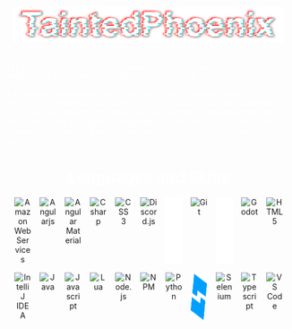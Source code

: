 <div style="padding-top: 40px; padding-bottom: 20px; padding-left: 10px; padding-right: 10px;">
    <img align="center" alt="TaintedPhoenix" src="assets/TaintedPhoenix_transparent.png"/>
</div>

<p style="color: #ffffff;">Hi! My name is Antony Rinaldi (Known online as TaintedPhoenix). I am a high school senior who is interested in just about all things computers.</p>

<p style="color: #ffffff;"> I've worked on a large variety of projects, most of which created in response to problems I found annoying enough to actually do something about. No two projects are alike! I've done all types of development: Web, App, Game, Bot, you name it. Regardless of what i'm working with, I like to create things that I find either useful or thoroughly enjoyable, and nothing less.
</p>

<h1 align="center" style="text-align: center; color: #fff;"> Languages and Skills </h1>

<div align="center" style="display: flex; gap: 15px; align-content: center; justify-content: center; flex-wrap: wrap; margin-left: auto;">
    <img alt="Amazon Web Services" title="Amazon Web Services" src="https://cdn.jsdelivr.net/gh/devicons/devicon@latest/icons/amazonwebservices/amazonwebservices-plain-wordmark.svg" width="30px"/>
    <img alt="Angularjs" title="Angularjs" src="https://cdn.jsdelivr.net/gh/devicons/devicon@latest/icons/angularjs/angularjs-original.svg" width="30px"/>
    <img alt="Angular Material" title = "Angular Material" src="https://cdn.jsdelivr.net/gh/devicons/devicon@latest/icons/angularmaterial/angularmaterial-original.svg" width = "30px"/>
    <img alt="C sharp" title="C#" src="https://cdn.jsdelivr.net/gh/devicons/devicon@latest/icons/csharp/csharp-original.svg" width="30px"/>
    <img alt="CSS 3" title="CSS3" src="https://cdn.jsdelivr.net/gh/devicons/devicon@latest/icons/css3/css3-original.svg" width="30px"/>
    <img alt="Discord.js" title="Discord.js" src="https://cdn.jsdelivr.net/gh/devicons/devicon@latest/icons/discordjs/discordjs-plain.svg" width="30px"/>
    <img alt="Express" title="Express" src="assets/icons/express.svg" width="30px">
    <img alt="Git" title="Git" src="https://cdn.jsdelivr.net/gh/devicons/devicon@latest/icons/git/git-original.svg" width="30px"/>
    <img alt="Github" title="Github" src="assets/icons/github.svg" width="30px"/>
    <img alt="Godot" title="Godot" src="https://cdn.jsdelivr.net/gh/devicons/devicon@latest/icons/godot/godot-original.svg" width="30px"/>
    <img alt="HTML 5" title="HTML5" src="https://cdn.jsdelivr.net/gh/devicons/devicon@latest/icons/html5/html5-original.svg" width="30px"/>
    <img alt="IntelliJ IDEA" title="IntelliJ IDEA" src="https://cdn.jsdelivr.net/gh/devicons/devicon@latest/icons/intellij/intellij-original.svg" width="30px"/>
    <img alt="Java" title="Java" src="https://cdn.jsdelivr.net/gh/devicons/devicon@latest/icons/java/java-original.svg" width="30px"/>
    <img alt="Javascript" title="Javascript" src="https://cdn.jsdelivr.net/gh/devicons/devicon@latest/icons/javascript/javascript-original.svg" width="30px"/>
    <img alt="Lua" title="Lua" src="https://cdn.jsdelivr.net/gh/devicons/devicon@latest/icons/lua/lua-original.svg" width="30px"/>
    <img src="https://cdn.jsdelivr.net/gh/devicons/devicon@latest/icons/nodejs/nodejs-original.svg" width = "30px" alt="Node.js" title="Node.js"/>
    <img src="https://cdn.jsdelivr.net/gh/devicons/devicon@latest/icons/npm/npm-original-wordmark.svg" width="30px" alt="NPM" title="npm"/>
    <img src="https://cdn.jsdelivr.net/gh/devicons/devicon@latest/icons/python/python-original.svg" width="30px" alt="Python" title="Python"/>
    <img src="assets/icons/robloxStudio.svg" width="30px" alt="Roblox Studio" title="Roblox Studio">
    <img src="https://cdn.jsdelivr.net/gh/devicons/devicon@latest/icons/selenium/selenium-original.svg" width="30px" alt="Selenium" title="Selenium"/>
    <img src="https://cdn.jsdelivr.net/gh/devicons/devicon@latest/icons/typescript/typescript-original.svg" width="30px" alt="Typescript" title="Typescript"/>
    <img src="https://cdn.jsdelivr.net/gh/devicons/devicon@latest/icons/vscode/vscode-original.svg" width="30px" alt="VS Code" title="VS Code"/>
</div>
